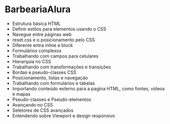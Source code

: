 # BarbeariaAlura
- Estrutura básica HTML
- Definir estilos para elementos usando o CSS
- Navegue entre páginas web
- reset.css e o posicionamento pelo CSS
- Diferente entra inline e block
- Formulários complexos
- Trabalhando com campos para celulares
- Hierarquia no CSS
- Trabalhando com transformações e transições
- Bordas e pseudo-classes CSS
- Posicionamento, listas e navegação
- Trabalhando com formulários e tabelas
- Importando conteúdo externo para a pagina HTML, como fontes, vídeos e mapas
- Pseudo-classes e Pseudo-elementos
- Avançando no CSS
- Seletores de CSS avançados
- Entendendo sobre Viewport e design responsivo
